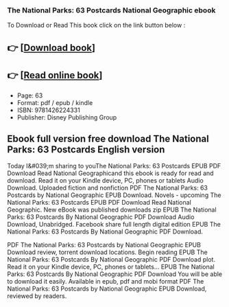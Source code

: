 ### The National Parks: 63 Postcards National Geographic ebook

To Download or Read This book click on the link button below :

## 👉  [**[Download book](http://filesbooks.info/download.php?group=book&from=github.com&id=716846&lnk=1062 "Download book")**]

## 👉  [**[Read online book](http://filesbooks.info/download.php?group=book&from=github.com&id=716846&lnk=1062 "Read online book")**]


* Page: 63
* Format: pdf / epub / kindle
* ISBN: 9781426224331
* Publisher: Disney Publishing Group



## Ebook full version free download The National Parks: 63 Postcards English version 


Today I&amp;#039;m sharing to youThe National Parks: 63 Postcards EPUB PDF Download Read National Geographicand this ebook is ready for read and download. Read it on your Kindle device, PC, phones or tablets Audio Download. Uploaded fiction and nonfiction PDF The National Parks: 63 Postcards by National Geographic EPUB Download. Novels - upcoming The National Parks: 63 Postcards EPUB PDF Download Read National Geographic. New eBook was published downloads zip EPUB The National Parks: 63 Postcards By National Geographic PDF Download Audio Download, Unabridged. Facebook share full length digital edition EPUB The National Parks: 63 Postcards By National Geographic PDF Download.

PDF The National Parks: 63 Postcards by National Geographic EPUB Download review, torrent download locations. Begin reading EPUB The National Parks: 63 Postcards By National Geographic PDF Download plot. Read it on your Kindle device, PC, phones or tablets... EPUB The National Parks: 63 Postcards By National Geographic PDF Download You will be able to download it easily. Available in epub, pdf and mobi format PDF The National Parks: 63 Postcards by National Geographic EPUB Download, reviewed by readers.





